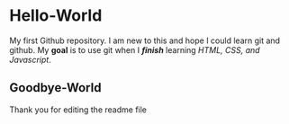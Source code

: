 # Hello-World
My first Github repository. I am new to this and hope I could learn git and github.
My **goal** is to use git when I ***finish*** learning *HTML, CSS, and Javascript*.

## Goodbye-World
Thank you for editing the readme file
